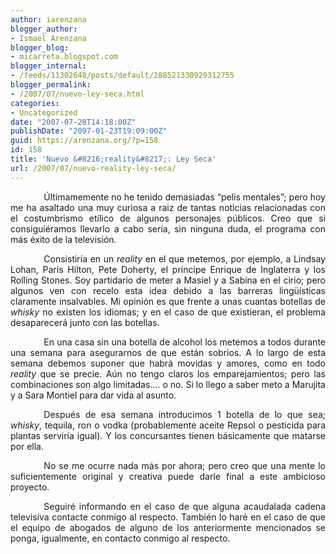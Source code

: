 ```yaml
---
author: iarenzana
blogger_author:
- Ismael Arenzana
blogger_blog:
- micarreta.blogspot.com
blogger_internal:
- /feeds/11302648/posts/default/288521330929312755
blogger_permalink:
- /2007/07/nuevo-ley-seca.html
categories:
- Uncategorized
date: "2007-07-28T14:18:00Z"
publishDate: "2097-01-23T19:09:00Z"
guid: https://arenzana.org/?p=158
id: 158
title: 'Nuevo &#8216;reality&#8217;: Ley Seca'
url: /2007/07/nuevo-reality-ley-seca/
---
```

<p style="text-align:justify;text-indent:40pt;">
  Últimamemente no he tenido demasiadas &#8220;pelis mentales&#8221;; pero hoy me ha asaltado una muy curiosa a raiz de tantas noticias relacionadas con el costumbrismo etílico de algunos personajes públicos. Creo que si consiguiéramos llevarlo a cabo sería, sin ninguna duda, el programa con más éxito de la televisión.
</p>

<p style="text-align:justify;text-indent:40pt;">
  Consistiría en un <em>reality</em> en el que metemos, por ejemplo, a Lindsay Lohan, Paris Hilton, Pete Doherty, el príncipe Enrique de Inglaterra y los Rolling Stones. Soy partidario de meter a Masiel y a Sabina en el cirio; pero algunos ven con recelo esta idea debido a las barreras lingüísticas claramente insalvables. Mi opinión es que frente a unas cuantas botellas de <em>whisky </em>no existen los idiomas; y en el caso de que existieran, el problema desaparecerá junto con las botellas.
</p>

<p style="text-align:justify;text-indent:40pt;">
  En una casa sin una botella de alcohol los metemos a todos durante una semana para asegurarnos de que están sobrios. A lo largo de esta semana debemos suponer que habrá movidas y amores, como en todo <em>reality</em> que se precie. Aún no tengo claros los emparejamientos; pero las combinaciones son algo limitadas&#8230;. o no. Si lo llego a saber meto a Marujita y a Sara Montiel para dar vida al asunto.
</p>

<p style="text-align:justify;text-indent:40pt;">
  Después de esa semana introducimos 1 botella de lo que sea; <em>whisky</em>, tequila, ron o vodka (probablemente aceite Repsol o pesticida para plantas serviría igual). Y los concursantes tienen básicamente que matarse por ella.
</p>

<p style="text-align:justify;text-indent:40pt;">
  No se me ocurre nada más por ahora; pero creo que una mente lo suficientemente original y creativa puede darle final a este ambicioso proyecto.
</p>

<p style="text-align:justify;text-indent:40pt;">
  Seguiré informando en el caso de que alguna acaudalada cadena televisiva contacte conmigo al respecto. También lo haré en el caso de que el equipo de abogados de alguno de los anteriormente mencionados se ponga, igualmente, en contacto conmigo al respecto.
</p>

